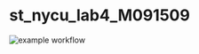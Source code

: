 # st_nycu_lab4_M091509
 ![example workflow](https://github.com/github/docs/actions/workflows/gradle.yml/badge.svg)

